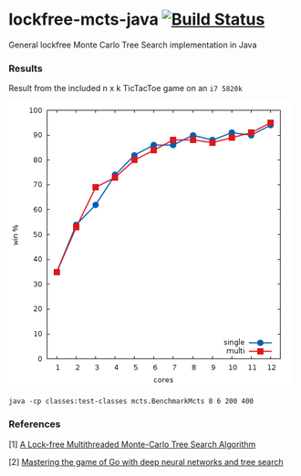 

# lockfree-mcts-java [![Build Status](https://travis-ci.org/lake4790k/lockfree-mcts-java.svg?branch=master)](https://travis-ci.org/lake4790k/lockfree-mcts-java)
General lockfree Monte Carlo Tree Search implementation in Java

### Results

Result from the included n x k TicTacToe game on an `i7 5820k`

![](benchmark.png)

```java -cp classes:test-classes mcts.BenchmarkMcts 8 6 200 400```

### References

[1] [A Lock-free Multithreaded Monte-Carlo Tree Search Algorithm](
https://webdocs.cs.ualberta.ca/~mmueller/ps/enzenberger-mueller-acg12.pdf)

[2] [Mastering the game of Go with deep neural networks and tree search](http://willamette.edu/~levenick/cs448/goNature.pdf)
